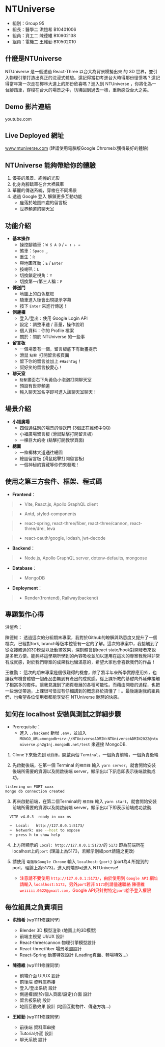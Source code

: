 
# NTUniverse

* 組別：Group 95
* 組長：醫學二 洪愷希 B10401006
* 組員：資工二 陳德維 B10902138
* 組員：電機二 王維勤 B10502010

## 什麼是NTUniverse

NTUniverse 是一個透過 React-Three 以台大為背景模擬出來 的 3D 世界，並引入物理引擎打造出真正的沈浸式體驗。還記得當初考進台大時得那份憧憬嗎？還記得當年第一次走在椰林大道上的那份欣喜嗎？進入到 NTUniverse ，你將化為一台腳踏車，穿梭在台大的場景之中，彷彿回到過去一樣，重新感受台大之美。

## Demo 影片連結

youtube.com

## Live Deployed 網址

www.ntuniverse.com
(建議使用電腦版Google Chrome以獲得最好的體驗)

## NTUniverse 能夠帶給你的體驗

1. 優美的風景、絢麗的光影
2. 化身為腳踏車在台大裡飆車
3. 華麗的傳送系統，穿梭在不同場景
4. 透過 Google 登入 解鎖更多互動功能
    * 座落於地圖四處的留言板
    * 世界頻道的聊天室

## 功能介紹
 - **基本操作**
   - 操控腳踏車：`W S A D` / `← ↑ ↓ →`
   - 煞車：`Space ⎵`
   - 重生：`R`
   - 與地圖互動：`E` / `Enter`
   - 按喇叭：`L`
   - 切換鎖定視角：`Y`
   - 切換第一/第三人稱：`F`
 - **傳送門**
   - 地圖上的白色框框
   - 騎車進入後會出現提示字幕
   - 按下 `Enter` 來進行傳送！
 - **側邊欄**
   - 登入/登出：使用 Google Login API
   - 設定：調整車速 / 音量，操作說明
   - 個人資料：你的 Profile 檔案
   - 關於：關於 NTUniverse 的一些事
 - **留言板**
   - 一個場景有一個，留言板底下有動畫提示
   - 滑鼠 `點擊 `打開留言板頁面
   - 留下你的留言並加上 `#HashTag`！
   - 幫好笑的留言按愛心！
 - **聊天室**
   - `點擊`畫面右下角黃色小泡泡打開聊天室
   - 預設有世界頻道
   - 輸入聊天室名字即可進入該聊天室聊天！
 
## 場景介紹
 - **小福廣場**
   - 四個通往別的場景的傳送門 (3個正在維修中QQ)
   - 小福廣場留言板 (滑鼠點擊打開留言板)
   - 一棵巨大的樹 (點擊打開教學頁面)
 - **總圖**
   - 一條椰林大道通往總圖
   - 總圖留言板 (滑鼠點擊打開留言板)
   - 一個神秘的寶藏等你們來發現！


## 使用之第三方套件、框架、程式碼

* __Frontend__：
> * Vite, React.js, Apollo GraphQL client

> * Antd, styled-components

> * react-spring, react-three/fiber, react-three/cannon, react-three/drei, leva

> * react-oauth/google, lodash, jwt-decode

* __Backend__：
> * Node.js, Apollo GraphQL server, dotenv-defaults, mongoose
* __Database__：
> * MongoDB

* __Deployment__：
> * Render(frontend), Railway(backend)

## 專題製作心得

洪愷希：

陳德維：
透過這次的分組期末專案，我對於Github的瞭解與熟悉度又提升了一個檔次，已經對fork, branch等版本控管有一定的了解。這次的專案中，我接觸到了從沒接觸過的3D模型以及動畫效果，深刻體會到react state/hook對開發者來說是多麽方便。能夠將這學期所學到的內容吸收並加以運用在這次的專案我覺得非常有成就感，對於我們專案的成果我也蠻滿意的，希望大家也會喜歡我們的作品！

王維勤：
這次的期末專案是個很難得的機會，除了將半年來所學實際應用外，也讓我有機會體驗一個產品由無到有產出的成就感。從上課所教的基礎向外延伸接觸了相當多的套件。讓我見識到了網頁發展的各種可能性。而藉由開發的過程，也把一些匆促帶過，上課很可惜沒有仔細講到的概念終於搞懂了！。最後謝謝我的組員們，也希望各位使用者都能享受在 NTUniverse 馳騁的快感。

## 如何在 localhost 安裝與測試之詳細步驟

* Prerequisite：
    * 進入 `./backend` 新增 `.env`，並加入
    `MONGO_URL=mongodb+srv://NTUniverseADMIN:NTUniverseADMIN2022@ntuniverse.ph2g1nj.mongodb.net/test` 來連接 MongoDB.

1. Clone下來後先到 `根目錄`，開啟兩個 `Terminal`，一個負責前端，一個負責後端.

2. 先啟動後端，在第一個 Terminal 的`根目錄` 輸入 `yarn server`，就會開始安裝後端所需要的資源以及開啟後端 server，顯示出以下訊息即表示後端啟動成功。

``` bash
listening on PORT xxxx
mongo db connection created
```

3. 再來啟動前端，在第二個Terminal的 `根目錄` 輸入 `yarn start`，就會開始安裝前端所需要的資源以及開啟前端 server，顯示出以下即表示前端成功啟動.

```bash
  VITE v4.0.3  ready in xxx ms

  ➜  Local:   http://127.0.0.1:5173/
  ➜  Network: use --host to expose
  ➜  press h to show help
```

4. 上方所顯示的 `Local: http://127.0.0.1:5173/`的 `5173` 即為前端所在localhost上的`port` (理論上為5173，若顯示別組port請隨之更改)

5. 請使用 `電腦版Google Chrome` 輸入 `localhost:{port}` (port為4.所提到的port，理論上為5173)，進入前端即可進入 NTUniverse!

    * <font color=#FF0000>注意請不要使用 `http://127.0.0.1:5173/`，由於使用到 `Google API` 網址請輸入 `localhost:5173`，另外`port`若非 `5173`則請儘速聯絡 陳德維 `weiiiii.0622@gmail.com`，Google API只針對特定`port`給予登入權限</font>

## 每位組員之負責項目

* **洪愷希** (wp1111修課同學)
    * Blender 3D 模型渲染 (地圖上的3D模型)
    * 前端主視覺 UI/UX 設計
    * React-three/cannon 物理引擎模型設計
    * React-three/fiber 場景地圖設計
    * React-Spring 動畫特效設計 (Loading頁面、轉場特效...)

* **陳德維** (wp1111修課同學)
    * 前端介面 UI/UX 設計
    * 前後端 資料庫串接
    * 登入/登出系統 設計
    * 側邊欄(關於/個人頁面/設定)介面 設計
    * 留言板系統 設計
    * 地圖互動效果 設計 (地圖互動物件、傳送方塊...)

* **王維勤** (wp1111修課同學)
    * 前後端 資料庫串接
    * Tutorial介面 設計
    * 聊天系統 設計
